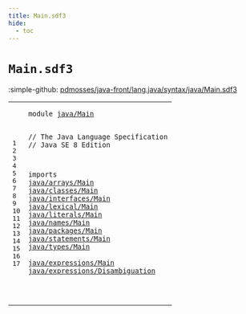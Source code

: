 ```yaml
---
title: Main.sdf3
hide:
  - toc
---
```


# `Main.sdf3`

:simple-github: [pdmosses/java-front/lang.java/syntax/java/Main.sdf3]

[pdmosses/java-front/lang.java/syntax/java/Main.sdf3]: https://github.com/pdmosses/java-front/blob/master/lang.java/syntax/java/Main.sdf3 "The source file on GitHub"

<div class="sdf3"><table class="highlighttable"><tbody><tr><td class="linenos"><div class="linenodiv"><pre><span></span>1
2
3
4
5
6
7
8
9
10
11
12
13
14
15
16
17
</pre></div></td>
<td class="code"><pre><code><span class="keyword">module</span> <a href="../../metaborg-java.sdf3#java/Main_89_98" id="java/Main_7_16" title="Referenced at ../../metaborg-java.sdf3 line 7">java/Main</a>

<span class="layout">// The Java Language Specification</span>
<span class="layout">// Java SE 8 Edition</span>

<span class="keyword">imports</span>
  <a href="../arrays/Main.sdf3#java/arrays/Main_7_23" id="java/arrays/Main_85_101" title="Defined at ../arrays/Main.sdf3 line 1">java/arrays/Main</a>
  <a href="../classes/Main.sdf3#java/classes/Main_7_24" id="java/classes/Main_104_121" title="Defined at ../classes/Main.sdf3 line 1">java/classes/Main</a>
  <a href="../interfaces/Main.sdf3#java/interfaces/Main_7_27" id="java/interfaces/Main_124_144" title="Defined at ../interfaces/Main.sdf3 line 1">java/interfaces/Main</a>
  <a href="../lexical/Main.sdf3#java/lexical/Main_7_24" id="java/lexical/Main_147_164" title="Defined at ../lexical/Main.sdf3 line 1">java/lexical/Main</a>
  <a href="../literals/Main.sdf3#java/literals/Main_7_25" id="java/literals/Main_167_185" title="Defined at ../literals/Main.sdf3 line 1">java/literals/Main</a>
  <a href="../names/Main.sdf3#java/names/Main_7_22" id="java/names/Main_188_203" title="Defined at ../names/Main.sdf3 line 1">java/names/Main</a>
  <a href="../packages/Main.sdf3#java/packages/Main_7_25" id="java/packages/Main_206_224" title="Defined at ../packages/Main.sdf3 line 1">java/packages/Main</a>
  <a href="../statements/Main.sdf3#java/statements/Main_7_27" id="java/statements/Main_227_247" title="Defined at ../statements/Main.sdf3 line 1">java/statements/Main</a>
  <a href="../types/Main.sdf3#java/types/Main_7_22" id="java/types/Main_250_265" title="Defined at ../types/Main.sdf3 line 1">java/types/Main</a>  
  <a href="../expressions/Main.sdf3#java/expressions/Main_7_28" id="java/expressions/Main_270_291" title="Defined at ../expressions/Main.sdf3 line 1">java/expressions/Main</a>
  <a href="../expressions/Disambiguation.sdf3#java/expressions/Disambiguation_7_38" id="java/expressions/Disambiguation_294_325" title="Defined at ../expressions/Disambiguation.sdf3 line 1">java/expressions/Disambiguation</a>

</code></pre></td></tr></tbody></table></div>